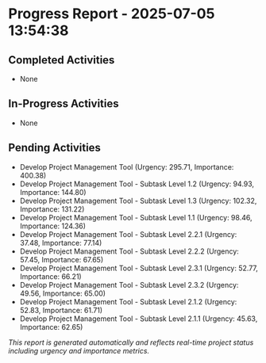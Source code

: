 # Progress Report - 2025-07-05 13:54:38

## Completed Activities
- None

## In-Progress Activities
- None

## Pending Activities
- Develop Project Management Tool (Urgency: 295.71, Importance: 400.38)
- Develop Project Management Tool - Subtask Level 1.2 (Urgency: 94.93, Importance: 144.80)
- Develop Project Management Tool - Subtask Level 1.3 (Urgency: 102.32, Importance: 131.22)
- Develop Project Management Tool - Subtask Level 1.1 (Urgency: 98.46, Importance: 124.36)
- Develop Project Management Tool - Subtask Level 2.2.1 (Urgency: 37.48, Importance: 77.14)
- Develop Project Management Tool - Subtask Level 2.2.2 (Urgency: 57.45, Importance: 67.65)
- Develop Project Management Tool - Subtask Level 2.3.1 (Urgency: 52.77, Importance: 66.21)
- Develop Project Management Tool - Subtask Level 2.3.2 (Urgency: 49.56, Importance: 65.00)
- Develop Project Management Tool - Subtask Level 2.1.2 (Urgency: 52.83, Importance: 61.71)
- Develop Project Management Tool - Subtask Level 2.1.1 (Urgency: 45.63, Importance: 62.65)

*This report is generated automatically and reflects real-time project status including urgency and importance metrics.*
